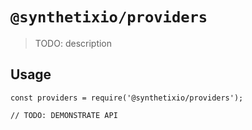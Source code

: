 # `@synthetixio/providers`

> TODO: description

## Usage

```
const providers = require('@synthetixio/providers');

// TODO: DEMONSTRATE API
```

